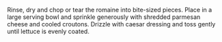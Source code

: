 Rinse, dry and chop or tear the romaine into bite-sized pieces. Place in a large serving bowl and sprinkle generously with shredded parmesan cheese and cooled croutons. Drizzle with caesar dressing and toss gently until lettuce is evenly coated.